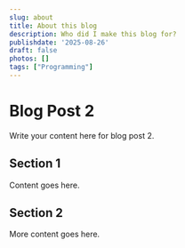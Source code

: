 ```yaml
---
slug: about
title: About this blog
description: Who did I make this blog for?
publishdate: '2025-08-26'
draft: false
photos: []
tags: ["Programming"]
---
```

# Blog Post 2

Write your content here for blog post 2.

## Section 1

Content goes here.

## Section 2

More content goes here.
